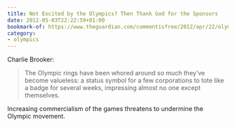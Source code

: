 ```yaml
---
title: Not Excited by the Olympics? Then Thank God for the Sponsors
date: 2012-05-03T22:22:59+01:00
bookmark-of: https://www.theguardian.com/commentisfree/2012/apr/22/olympics-thank-god-for-sponsors
category:
- olympics
---
```

Charlie Brooker:

> The Olympic rings have been whored around so much they’ve become valueless: a status symbol for a few corporations to tote like a badge for several weeks, impressing almost no one except themselves.

Increasing commercialism of the games threatens to undermine the Olympic movement.
